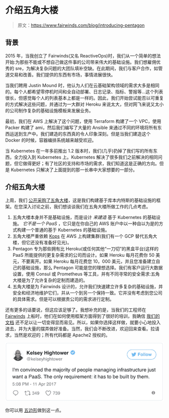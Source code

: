 # 介绍五角大楼

> 原文：<https://www.fairwinds.com/blog/introducing-pentagon>

 ## 背景

2015 年，当我创立了 Fairwinds(又名 ReactiveOps)时，我们从一个简单的想法开始:为那些不能或不想自己做这件事的公司带来伟大的基础设施。我们想雇佣优秀的 sre，为解决复杂问题的大团队填补空缺。在此期间，我们与客户合作，如管道交易和改善。我们提供的东西有市场，事情进展很快。

当我们聘用 Justin Mound 时，他认为人们在云基础架构领域的需求大多是相同的。每个人都希望零停机时间和全自动部署、日志记录、指标、警报等…这个列表很长，但感觉每个人的列表基本上都是一样的。因此，我们开始尝试能否以可重复的方式解决这些问题，并通过为一大群对 Heroku 来说太大，但对网飞来说又太小的公司制作复杂的基础设施模板来发展业务。

最初，我们在 AWS 上解决了这个问题，使用 Terraform 构建了一个 VPC，使用 Packer 构建了 ami，然后我们编写了大量的 Ansible 来通过不同的环境将所有东西运送到生产中。我们建造的东西真的令人印象深刻。但是当我们建造这个 Docker 的时候，容器编排系统越来越受欢迎。

当 Kubernetes 在一年多前推出 1.2 版本时，我们(几乎)扔掉了我们写的所有东西，全力投入到 Kubernetes 上。Kubernetes 解决了很多我们之前解决的相同问题，但它做得更好；有了社区的支持和市场的需求，我们知道这是正确的方向。但是 Kubernetes 只解决了上面提到的那一长串中大家想要的一部分。

## 介绍五角大楼

上周，我们  [公开采购了五角大楼](https://github.com/reactiveops/pentagon)，这是我们构建基于库本内特斯的基础设施的框架。在您深入讨论之前，我们想谈谈我们在五角大楼所做工作的几点考虑。

1.  五角大楼本身并不是基础设施，而是设计  *来建造* 基于 Kubernetes 的基础设施。  *它不是一个 PaaS* ，它只是在你自己的 AWS 账户中以一种自以为是的方式构建一个普通的基于 Kubernetes 的基础设施。
2.  五角大楼严重依赖  [Kops](https://github.com/kubernetes/kops) 在 AWS 上构建集群(我们有一个 GCP 替代五角大楼，但它还没有准备好见光)。
3.  Pentagon 专为那些拥有比 Heroku(或任何其他“一刀切”的黑盒平台)这样的 PaaS 所能提供的更复杂需求的公司而设计。如果 Heroku 每月花费你 50 美元，不要离开。如果 Heroku 每月花费您 10，000 美元，并且您准备建立自己的基础设施，那么 Pentagon 可能是您的理想选择。我们有客户运行大数据设置，使用 Consul 或 Prometheus 等工具，并有不同寻常的安全需求:五角大楼是为了允许复杂的定制而建造的。
4.  五角大楼是为 Fairwinds 设计的，允许我们快速建立许多复杂的基础设施，并安全和经济地维护它们，并从一个到另一个保持一致。它并没有考虑到您公司的具体需求。但是可以根据贵公司的需求进行定制。

还有更多的话要说，但这应该足够了。我想补充的是，当我们的工程师在 [Fairwinds](/) 上船时，他们在如何使用框架方面得到了很好的培训，我确信  [我们的文档](https://github.com/reactiveops/pentagon) 还不足以让一切变得显而易见。所以，如果你选择这样做，就要小心地投入进去，并为大量的摆弄做好准备。当然，我们会不断改进，欢迎回来查看。拉请求，当然是欢迎的；所有代码都是 Apache2 授权的。

![Screen Shot 2017-07-18 at 5.28.14 PM.png](img/553dc115c032ec034b9f89fbb292bc43.png)

你可以用  [五边形](https://github.com/reactiveops/pentagon)做到这一点。